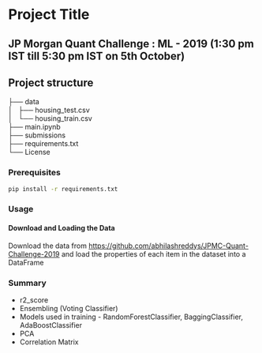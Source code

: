 

# Project Title

## JP Morgan Quant Challenge : ML - 2019 (1:30 pm IST till 5:30 pm IST on 5th October)


## Project structure
├── data\
│   ├── housing_test.csv\
│   └── housing_train.csv\
├── main.ipynb\
├── submissions\
├── requirements.txt\
└── License

### Prerequisites

```bash
pip install -r requirements.txt
```

### Usage

#### Download and Loading the Data
Download the data from https://github.com/abhilashreddys/JPMC-Quant-Challenge-2019 and load the properties of each item in the dataset into a DataFrame

### Summary
 
- r2_score
- Ensembling (Voting Classifier)
- Models used in training - RandomForestClassifier, BaggingClassifier, AdaBoostClassifier
- PCA
- Correlation Matrix